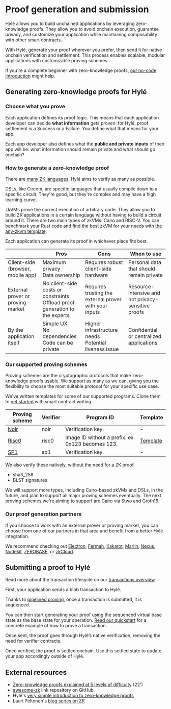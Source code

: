 # Proof generation and submission

Hylé allows you to build unchained applications by leveraging zero-knowledge proofs. They allow you to avoid onchain execution, guarantee privacy, and customize your application while maintaining composability with other smart contracts.

With Hylé, generate your proof wherever you prefer, then send it for native onchain verification and settlement. This process enables scalable, modular applications with customizable proving schemes.

If you're a complete beginner with zero-knowledge proofs, [our no-code introduction](https://blog.hyle.eu/a-simple-introduction-to-zero-knowledge-proofs-zkp/) might help.

## Generating zero-knowledge proofs for Hylé

### Choose what you prove

Each application defines its proof logic. This means that each application developer can decide **what information** gets proven: for Hylé, proof settlement is a Success or a Failure. You define what that means for your app.

Each app developer also defines what the **public and private inputs** of their app will be: what information should remain private and what should go onchain?

### How to generate a zero-knowledge proof

There are [many ZK languages](https://github.com/microbecode/zk-languages). Hylé aims to verify as many as possible.

DSLs, like Circom, are specific languages that usually compile down to a specific circuit. They're good, but they're complex and may have a high learning curve.

zkVMs prove the correct execution of arbitrary code. They allow you to build ZK applications in a certain language without having to build a circuit around it. There are two main types of zkVMs: Cairo and RISC-V. You can benchmark your Rust code and find the best zkVM for your needs with [the any-zkvm template](https://github.com/MatteoMer/any-zkvm).

Each application can generate its proof in whichever place fits best.

|                                   | Pros                                                                           | Cons                                                    | When to use                                         |
|-----------------------------------|--------------------------------------------------------------------------------|---------------------------------------------------------|-----------------------------------------------------|
| Client-side (browser, mobile app) | Maximum privacy<br>Data ownership                                              | Requires robust client-side hardware                    | Personal data that should remain private            |
| External prover or proving market | No client-side costs or constraints<br>Offload proof generation to the experts | Requires trusting the external prover with your inputs  | Resource-intensive and not privacy-sensitive proofs |
| By the application itself         | Simple UX<br>No dependencies<br>Code can be private                            | Higher infrastructure needs<br>Potential liveness issue | Confidential or centralized applications            |

### Our supported proving schemes

Proving schemes are the cryptographic protocols that make zero-knowledge proofs usable. We support as many as we can, giving you the flexibility to choose the most suitable protocol for your specific use case.

We've written templates for some of our supported programs. Clone them to [get started](../quickstart/your-first-smart-contract.md) with smart contract writing.

| Proving scheme | Verifier | Program ID | Template                                       |
|----------------|----------|---------------------------------------------------|---|
| [Noir](https://noir-lang.org/docs/)           | noir     | Verification key.                                 |   - |
| [Risc0](https://risc0.com/docs/)      | risc0    | Image ID without a prefix. ex. 0x123 becomes 123. | [Template](https://github.com/Hyle-org/risc0-template)  |
| [SP1](https://docs.succinct.xyz/docs/introduction)            | sp1      | Verification key.                                 |   - |

We also verify these natively, without the need for a ZK proof.

- sha3_256
- BLST signatures

We will support more types, including Cairo-based zkVMs and DSLs, in the future, and plan to support all major proving schemes eventually. The next proving schemes we're aiming to support are [Cairo](https://www.cairo-lang.org/docs/) via Stwo and [Groth16](https://github.com/arkworks-rs/groth16).

### Our proof generation partners

If you choose to work with an external prover or proving market, you can choose from one of our partners in that area and benefit from a better Hylé integration.

We recommend checking out [Electron](https://electron.dev/), [Fermah](https://www.fermah.xyz/), [Kakarot](https://www.kakarot.org/), [Marlin](https://www.marlin.org/), [Nexus](https://nexus.xyz/), [Nodekit](https://www.nodekit.xyz/), [ZEROBASE](http://zerobase.pro/), or [zkCloud](https://zkcloud.com/).

## Submitting a proof to Hylé

Read more about the transaction lifecycle on our [transactions overview](./transaction.md).

First, your application sends a blob transaction to Hylé.

Thanks to [pipelined proving](./pipelined-proving.md), once a transaction is submitted, it is sequenced.

You can then start generating your proof using the sequenced virtual base state as the base state for your operation. [Read our quickstart](../quickstart/example/your-first-smart-contract.md#prove-the-transaction) for a concrete example of how to prove a transaction.

Once sent, the proof goes through Hylé’s native verification, removing the need for verifier contracts.

Once verified, the proof is settled onchain. Use this settled state to update your app accordingly outside of Hylé.

## External resources

- [Zero-knowledge proofs explained at 5 levels of difficulty](https://www.youtube.com/watch?v=fOGdb1CTu5c) (22')
- [awesome-zk](https://github.com/ventali/awesome-zk?tab=readme-ov-file) link repository on GitHub
- Hylé's [very simple introduction to zero-knowledge proofs](https://blog.hyle.eu/a-simple-introduction-to-zero-knowledge-proofs-zkp/)
- Lauri Peltonen's [blog series on ZK](https://medium.com/@laurippeltonen)
